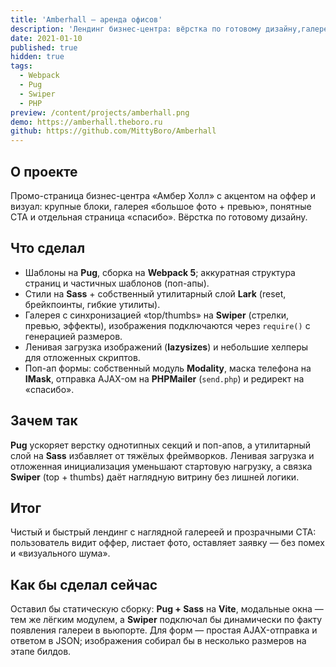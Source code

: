 ```yaml
---
title: 'Amberhall — аренда офисов'
description: 'Лендинг бизнес-центра: вёрстка по готовому дизайну,галерея с превью, поп-ап формы.'
date: 2021-01-10
published: true
hidden: true
tags:
  - Webpack
  - Pug
  - Swiper
  - PHP
preview: /content/projects/amberhall.png
demo: https://amberhall.theboro.ru
github: https://github.com/MittyBoro/Amberhall
---
```


## О проекте

Промо-страница бизнес-центра «Амбер Холл» с акцентом на оффер и визуал: крупные блоки, галерея «большое фото + превью», понятные CTA и отдельная страница «спасибо». Вёрстка по готовому дизайну.

## Что сделал

- Шаблоны на **Pug**, сборка на **Webpack 5**; аккуратная структура страниц и частичных шаблонов (поп-апы).
- Стили на **Sass** + собственный утилитарный слой **Lark** (reset, брейкпоинты, гибкие утилиты).
- Галерея с синхронизацией «top/thumbs» на **Swiper** (стрелки, превью, эффекты), изображения подключаются через `require()` с генерацией размеров.
- Ленивая загрузка изображений (**lazysizes**) и небольшие хелперы для отложенных скриптов.
- Поп-ап формы: собственный модуль **Modality**, маска телефона на **IMask**, отправка AJAX-ом на **PHPMailer** (`send.php`) и редирект на «спасибо».

## Зачем так

**Pug** ускоряет верстку однотипных секций и поп-апов, а утилитарный слой на **Sass** избавляет от тяжёлых фреймворков. Ленивая загрузка и отложенная инициализация уменьшают стартовую нагрузку, а связка **Swiper** (top + thumbs) даёт наглядную витрину без лишней логики.

## Итог

Чистый и быстрый лендинг с наглядной галереей и прозрачными CTA: пользователь видит оффер, листает фото, оставляет заявку — без помех и «визуального шума».

## Как бы сделал сейчас

Оставил бы статическую сборку: **Pug + Sass** на **Vite**, модальные окна — тем же лёгким модулем, а **Swiper** подключал бы динамически по факту появления галереи в вьюпорте. Для форм — простая AJAX-отправка и ответом в JSON; изображения собирал бы в несколько размеров на этапе билдов.
